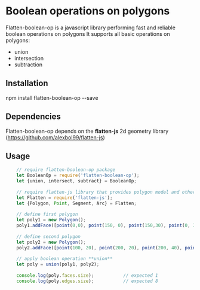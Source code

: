 # Boolean operations on polygons

Flatten-boolean-op is a javascript library performing fast and reliable boolean operations on polygons
It supports all basic operations on polygons:

* union
* intersection
* subtraction

## Installation

  npm install flatten-boolean-op --save
  
## Dependencies

Flatten-boolean-op depends on the **flatten-js** 2d geometry library (https://github.com/alexbol99/flatten-js)

## Usage

```javascript
    // require flatten-boolean-op package
    let BooleanOp = require('flatten-boolean-op');
    let {union, intersect, subtract} = BooleanOp;
    
    // require flatten-js library that provides polygon model and other geometrical primitives
    let Flatten = require('flatten-js');
    let {Polygon, Point, Segment, Arc} = Flatten;
    
    // define first polygon
    let poly1 = new Polygon();
    poly1.addFace([point(0,0), point(150, 0), point(150,30), point(0, 30)]);
    
    // define second polygon
    let poly2 = new Polygon();
    poly2.addFace([point(100, 20), point(200, 20), point(200, 40), point(100, 40)]);
    
    // apply boolean operation **union**
    let poly = union(poly1, poly2);   
    
    console.log(poly.faces.size);           // expected 1
    console.log(poly.edges.size);           // expected 8
```

